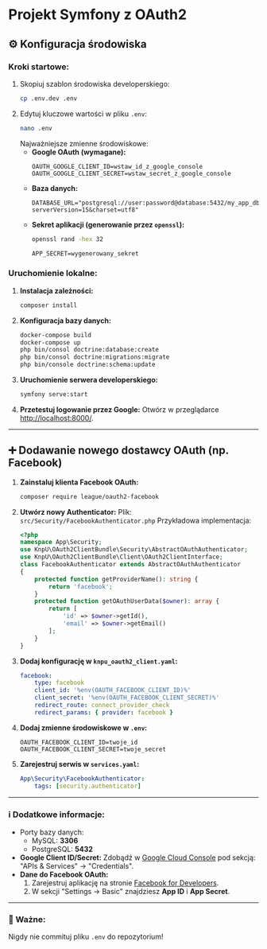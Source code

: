 # Projekt Symfony z OAuth2
## ⚙️ Konfiguracja środowiska
### Kroki startowe:
1. Skopiuj szablon środowiska developerskiego:
   ```bash
   cp .env.dev .env
   ```
2. Edytuj kluczowe wartości w pliku `.env`:
   ```bash
   nano .env
   ```
   Najważniejsze zmienne środowiskowe:
   - **Google OAuth (wymagane):**
     ```env
     OAUTH_GOOGLE_CLIENT_ID=wstaw_id_z_google_console
     OAUTH_GOOGLE_CLIENT_SECRET=wstaw_secret_z_google_console
     ```
   - **Baza danych:**
     ```env
     DATABASE_URL="postgresql://user:password@database:5432/my_app_db?serverVersion=15&charset=utf8"
     ```
   - **Sekret aplikacji (generowanie przez `openssl`):**
     ```bash
     openssl rand -hex 32
     ```
     ```env
     APP_SECRET=wygenerowany_sekret
     ```
### Uruchomienie lokalne:
1. **Instalacja zależności:**
   ```bash
   composer install
   ```
2. **Konfiguracja bazy danych:**
   ```bash
   docker-compose build
   docker-compose up
   php bin/consol doctrine:database:create
   php bin/consol doctrine:migrations:migrate
   php bin/console doctrine:schema:update
   ```
3. **Uruchomienie serwera developerskiego:**
   ```bash
   symfony serve:start
   ```
4. **Przetestuj logowanie przez Google:**
   Otwórz w przeglądarce [http://localhost:8000/](http://localhost:8000/).
---
## ➕ Dodawanie nowego dostawcy OAuth (np. Facebook)
1. **Zainstaluj klienta Facebook OAuth:**
   ```bash
   composer require league/oauth2-facebook
   ```
2. **Utwórz nowy Authenticator:**
   Plik: `src/Security/FacebookAuthenticator.php`
   Przykładowa implementacja:
   ```php
   <?php
   namespace App\Security;
   use KnpU\OAuth2ClientBundle\Security\AbstractOAuthAuthenticator;
   use KnpU\OAuth2ClientBundle\Client\OAuth2ClientInterface;
   class FacebookAuthenticator extends AbstractOAuthAuthenticator
   {
       protected function getProviderName(): string {
           return 'facebook';
       }
       protected function getOAuthUserData($owner): array {
           return [
               'id' => $owner->getId(),
               'email' => $owner->getEmail()
           ];
       }
   }
   ```
3. **Dodaj konfigurację w `knpu_oauth2_client.yaml`:**
   ```yaml
   facebook:
       type: facebook
       client_id: '%env(OAUTH_FACEBOOK_CLIENT_ID)%'
       client_secret: '%env(OAUTH_FACEBOOK_CLIENT_SECRET)%'
       redirect_route: connect_provider_check
       redirect_params: { provider: facebook }
   ```
4. **Dodaj zmienne środowiskowe w `.env`:**
   ```env
   OAUTH_FACEBOOK_CLIENT_ID=twoje_id
   OAUTH_FACEBOOK_CLIENT_SECRET=twoje_secret
   ```
5. **Zarejestruj serwis w `services.yaml`:**
   ```yaml
   App\Security\FacebookAuthenticator:
       tags: [security.authenticator]
   ```
---
### ℹ️ Dodatkowe informacje:
- Porty bazy danych:
  - MySQL: **3306**
  - PostgreSQL: **5432**
- **Google Client ID/Secret:** Zdobądź w [Google Cloud Console](https://console.cloud.google.com) pod sekcją: "APIs & Services" → "Credentials".
- **Dane do Facebook OAuth:**
  1. Zarejestruj aplikację na stronie [Facebook for Developers](https://developers.facebook.com/).
  2. W sekcji "Settings → Basic" znajdziesz **App ID** i **App Secret**.
---
### 🛑 Ważne:
Nigdy nie commituj pliku `.env` do repozytorium!

